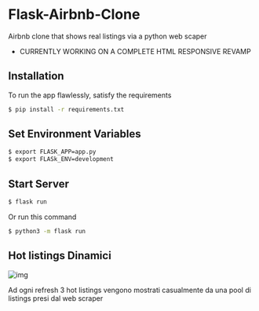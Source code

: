 # Flask-Airbnb-Clone
Airbnb clone that shows real listings via a python web scaper


* CURRENTLY WORKING ON A COMPLETE HTML RESPONSIVE REVAMP

## Installation

To run the app flawlessly, satisfy the requirements
```bash
$ pip install -r requirements.txt
```

## Set Environment Variables
```bash
$ export FLASK_APP=app.py
$ export FLASk_ENV=development
```

## Start Server
```bash
$ flask run
```

Or run this command 
```bash
$ python3 -m flask run
```


## Hot listings Dinamici 

![img](https://im2.ezgif.com/tmp/ezgif-2-f1f630fe02.gif)

Ad ogni refresh 3 hot listings vengono mostrati casualmente da una pool di listings presi dal web scraper
